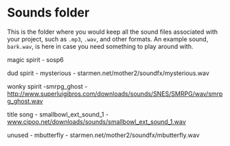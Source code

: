 # Sounds folder

This is the folder where you would keep all the sound files associated with your project, such as `.mp3`, `.wav`, and other formats. An example sound, `bark.wav`, is here in case you need something to play around with.

magic spirit - sosp6

dud spirit - mysterious - starmen.net/mother2/soundfx/mysterious.wav

wonky spirit -smrpg_ghost - http://www.superluigibros.com/downloads/sounds/SNES/SMRPG/wav/smrpg_ghost.wav


title song - smallbowl_ext_sound_1 - www.cipoo.net/downloads/sounds/smallbowl_ext_sound_1.wav

unused - mbutterfly - starmen.net/mother2/soundfx/mbutterfly.wav
